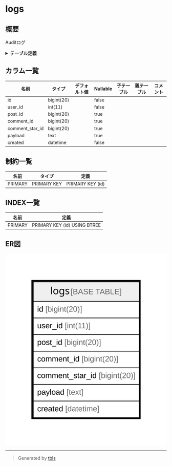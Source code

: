 # logs

## 概要

Auditログ

<details>
<summary><strong>テーブル定義</strong></summary>

```sql
CREATE TABLE `logs` (
  `id` bigint(20) NOT NULL AUTO_INCREMENT,
  `user_id` int(11) NOT NULL,
  `post_id` bigint(20) DEFAULT NULL,
  `comment_id` bigint(20) DEFAULT NULL,
  `comment_star_id` bigint(20) DEFAULT NULL,
  `payload` text,
  `created` datetime NOT NULL,
  PRIMARY KEY (`id`)
) ENGINE=InnoDB DEFAULT CHARSET=latin1 COMMENT='Auditログ'
```

</details>

## カラム一覧

| 名前              | タイプ        | デフォルト値       | Nullable | 子テーブル      | 親テーブル      | コメント     |
| --------------- | ---------- | ------------ | -------- | ---------- | ---------- | -------- |
| id              | bigint(20) |              | false    |            |            |          |
| user_id         | int(11)    |              | false    |            |            |          |
| post_id         | bigint(20) |              | true     |            |            |          |
| comment_id      | bigint(20) |              | true     |            |            |          |
| comment_star_id | bigint(20) |              | true     |            |            |          |
| payload         | text       |              | true     |            |            |          |
| created         | datetime   |              | false    |            |            |          |

## 制約一覧

| 名前      | タイプ         | 定義               |
| ------- | ----------- | ---------------- |
| PRIMARY | PRIMARY KEY | PRIMARY KEY (id) |

## INDEX一覧

| 名前      | 定義                           |
| ------- | ---------------------------- |
| PRIMARY | PRIMARY KEY (id) USING BTREE |

## ER図

![er](logs.svg)

---

> Generated by [tbls](https://github.com/k1LoW/tbls)
